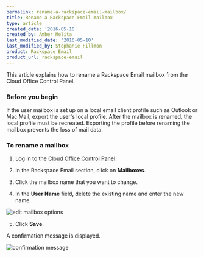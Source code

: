 ```yaml
---
permalink: rename-a-rackspace-email-mailbox/
title: Rename a Rackspace Email mailbox
type: article
created_date: '2016-05-10'
created_by: Amber Melita
last_modified_date: '2016-05-10'
last_modified_by: Stephanie Fillmon
product: Rackspace Email
product_url: rackspace-email
---
```


This article explains how to rename a Rackspace Email mailbox from the Cloud Office Control Panel.

### Before you begin

If the user mailbox is set up on a local email client profile such as Outlook or Mac Mail, export the user's local profile. After the mailbox is renamed, the local profile must be recreated. Exporting the profile before renaming the mailbox prevents the loss of mail data.

### To rename a mailbox

1. Log in to the [Cloud Office Control Panel](https://cp.rackspace.com/).

2. In the Rackspace Email section, click on **Mailboxes**.

3. Click the mailbox name that you want to change.

4. In the **User Name** field, delete the existing name and enter the new name.

  <img src="{% asset_path rackspace-email/rename-a-rackspace-email-mailbox/edit-mailbox-options.png %}" alt="edit mailbox options" />

5. Click **Save**.

A confirmation message is displayed.

<img src="{% asset_path rackspace-email/rename-a-rackspace-email-mailbox/success-message.png %}" alt="confirmation message" />
